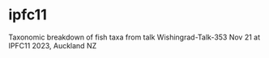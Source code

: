 # ipfc11
Taxonomic breakdown of fish taxa from talk Wishingrad-Talk-353 Nov 21 at IPFC11 2023, Auckland NZ
